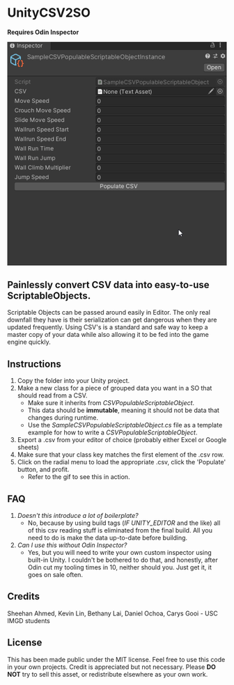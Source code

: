 # UnityCSV2SO
**Requires Odin Inspector**

![Data population example](/DataPopulation.gif)

## Painlessly convert CSV data into easy-to-use ScriptableObjects.
Scriptable Objects can be passed around easily in Editor. The only real downfall they have is their serialization can get dangerous when they are updated frequently. Using CSV's is a standard and safe way to keep a master copy of your data while also allowing it to be fed into the game engine quickly.

## Instructions
1. Copy the folder into your Unity project.
1. Make a new class for a piece of grouped data you want in a SO that should read from a CSV.
    * Make sure it inherits from *CSVPopulableScriptableObject*.
    * This data should be **immutable**, meaning it should not be data that changes during runtime.
    * Use the *SampleCSVPopulableScriptableObject.cs* file as a template example for how to write a *CSVPopulableScriptableObject*.
1. Export a .csv from your editor of choice (probably either Excel or Google sheets)
1. Make sure that your class key matches the first element of the .csv row.
1. Click on the radial menu to load the appropriate .csv, click the 'Populate' button, and profit.
    * Refer to the gif to see this in action.
    
## FAQ
1. *Doesn't this introduce a lot of boilerplate?*
    * No, because by using build tags (*IF UNITY_EDITOR* and the like) all of this csv reading stuff is eliminated from the final build. All you need to do is make the data up-to-date before building.
2. *Can I use this without Odin Inspector?*
    * Yes, but you will need to write your own custom inspector using built-in Unity. I couldn't be bothered to do that, and honestly, after Odin cut my tooling times in 10, neither should you. Just get it, it goes on sale often.

## Credits
Sheehan Ahmed, Kevin Lin, Bethany Lai, Daniel Ochoa, Carys Gooi - USC IMGD students

## License
This has been made public under the MIT license.
Feel free to use this code in your own projects. Credit is appreciated but not necessary.
Please **DO NOT** try to sell this asset, or redistribute elsewhere as your own work.
